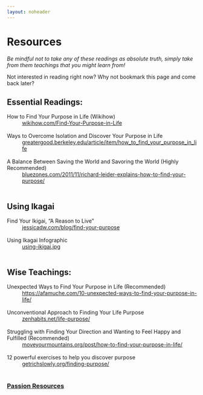 ```yaml
---
layout: noheader
---
```


# Resources

_Be mindful not to take any of these readings as absolute truth, simply take from them teachings that you might learn from!_

Not interested in reading right now? Why not bookmark this page and come back later?
<br>
## Essential Readings:

<dt> How to Find Your Purpose in Life (Wikihow) </dt>
<dd><a href="https://www.wikihow.com/Find-Your-Purpose-in-Life">wikihow.com/Find-Your-Purpose-in-Life</a> </dd>
<dt>&nbsp;</dt>

<dt> Ways to Overcome Isolation and Discover Your Purpose in Life </dt>
<!-- <dd style="">goals that foster a sense of purpose are ones that can potentially change the lives of other people </dd>  -->
<dd><a href="https://greatergood.berkeley.edu/article/item/how_to_find_your_purpose_in_life
">greatergood.berkeley.edu/article/item/how_to_find_your_purpose_in_life</a> </dd>
<dt>&nbsp;</dt>

<dt>A Balance Between Saving the World and Savoring the World (Highly Recommended)</dt>
<dd><a href="https://www.bluezones.com/2011/11/richard-leider-explains-how-to-find-your-purpose/"> bluezones.com/2011/11/richard-leider-explains-how-to-find-your-purpose/</a> </dd>
<dt>&nbsp;</dt>

## Using Ikagai

<dt>Find Your Ikigai, “A Reason to Live” </dt>
<dd><a href="https://jessicadw.com/blog/find-your-purpose">jessicadw.com/blog/find-your-purpose</a> </dd>
<dt>&nbsp;</dt>


<dt>Using Ikagai Infographic </dt>
<dd><a href="https://nitrocdn.com/rdVdpjsyHfwtqaZfkMplDiZritrnIecd/assets/static/optimized/wp-content/uploads/2019/05/911dd36231a6c9f82f7864e742b6d6d8.using-ikigai.jpg">using-ikigai.jpg</a> </dd>
<dt>&nbsp;</dt>

## Wise Teachings:

<dt>Unexpected Ways to Find Your Purpose in Life (Recommended)  </dt>
<dd><a href="https://afamuche.com/10-unexpected-ways-to-find-your-purpose-in-life/">https://afamuche.com/10-unexpected-ways-to-find-your-purpose-in-life/</a> </dd>
<dt>&nbsp;</dt>


<dt>Unconventional Approach to Finding Your Life Purpose</dt>
<dd><a href="https://zenhabits.net/life-purpose/
">zenhabits.net/life-purpose/</a> </dd>
<dt>&nbsp;</dt>

<dt>Struggling with Finding Your Direction and Wanting to Feel Happy and Fulfilled (Recommended) </dt>
<dd><a href="https://moveyourmountains.org/post/how-to-find-your-purpose-in-life/">moveyourmountains.org/post/how-to-find-your-purpose-in-life/
</a> </dd>
<dt>&nbsp;</dt>

<dt>12 powerful exercises to help you discover purpose</dt>
<dd><a href="https://www.getrichslowly.org/finding-purpose/">getrichslowly.org/finding-purpose/</a> </dd>
<dt>&nbsp;</dt>

<h3> <a href="/decision/passion.html"> Passion Resources </a> </h3>
